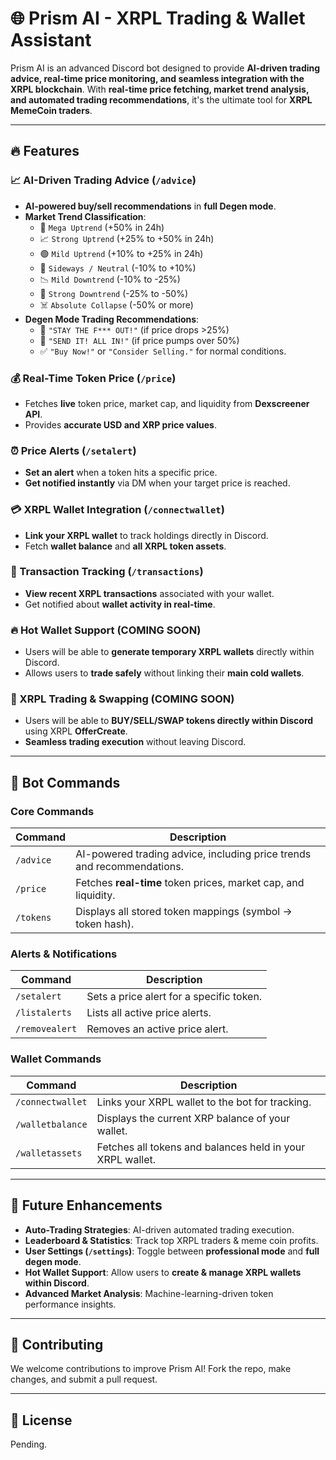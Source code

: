 # 🌐 Prism AI - XRPL Trading & Wallet Assistant

Prism AI is an advanced Discord bot designed to provide **AI-driven trading advice, real-time price monitoring, and seamless integration with the XRPL blockchain**. With **real-time price fetching, market trend analysis, and automated trading recommendations**, it's the ultimate tool for **XRPL MemeCoin traders**.

---

## 🔥 Features

### 📈 AI-Driven Trading Advice (`/advice`)
- **AI-powered buy/sell recommendations** in **full Degen mode**.
- **Market Trend Classification**:
  - 🚀 `Mega Uptrend` (+50% in 24h)
  - 📈 `Strong Uptrend` (+25% to +50% in 24h)
  - 🟢 `Mild Uptrend` (+10% to +25% in 24h)
  - 🤷 `Sideways / Neutral` (-10% to +10%)
  - 📉 `Mild Downtrend` (-10% to -25%)
  - 🚨 `Strong Downtrend` (-25% to -50%)
  - ☠️ `Absolute Collapse` (-50% or more)
- **Degen Mode Trading Recommendations**:
  - 🚨 `"STAY THE F*** OUT!"` (if price drops >25%)
  - 🚀 `"SEND IT! ALL IN!"` (if price pumps over 50%)
  - ✅ `"Buy Now!"` or `"Consider Selling."` for normal conditions.

### 💰 Real-Time Token Price (`/price`)
- Fetches **live** token price, market cap, and liquidity from **Dexscreener API**.
- Provides **accurate USD and XRP price values**.

### ⏰ Price Alerts (`/setalert`)
- **Set an alert** when a token hits a specific price.
- **Get notified instantly** via DM when your target price is reached.

### 💳 XRPL Wallet Integration (`/connectwallet`)
- **Link your XRPL wallet** to track holdings directly in Discord.
- Fetch **wallet balance** and **all XRPL token assets**.

### 🔄 Transaction Tracking (`/transactions`)
- **View recent XRPL transactions** associated with your wallet.
- Get notified about **wallet activity in real-time**.

### 🔥 Hot Wallet Support (COMING SOON)
- Users will be able to **generate temporary XRPL wallets** directly within Discord.
- Allows users to **trade safely** without linking their **main cold wallets**.

### 🏦 XRPL Trading & Swapping (COMING SOON)
- Users will be able to **BUY/SELL/SWAP tokens directly within Discord** using XRPL **OfferCreate**.
- **Seamless trading execution** without leaving Discord.

---

## 📜 Bot Commands

### Core Commands
| Command        | Description  |
|---------------|-------------|
| `/advice`     | AI-powered trading advice, including price trends and recommendations. |
| `/price`      | Fetches **real-time** token prices, market cap, and liquidity. |
| `/tokens`     | Displays all stored token mappings (symbol → token hash). |

### Alerts & Notifications
| Command        | Description  |
|---------------|-------------|
| `/setalert`   | Sets a price alert for a specific token. |
| `/listalerts` | Lists all active price alerts. |
| `/removealert` | Removes an active price alert. |

### Wallet Commands
| Command        | Description  |
|---------------|-------------|
| `/connectwallet` | Links your XRPL wallet to the bot for tracking. |
| `/walletbalance` | Displays the current XRP balance of your wallet. |
| `/walletassets`  | Fetches all tokens and balances held in your XRPL wallet. |

---

## 🚀 Future Enhancements
- **Auto-Trading Strategies**: AI-driven automated trading execution.
- **Leaderboard & Statistics**: Track top XRPL traders & meme coin profits.
- **User Settings (`/settings`)**: Toggle between **professional mode** and **full degen mode**.
- **Hot Wallet Support**: Allow users to **create & manage XRPL wallets within Discord**.
- **Advanced Market Analysis**: Machine-learning-driven token performance insights.

---

## 🎉 Contributing
We welcome contributions to improve Prism AI! Fork the repo, make changes, and submit a pull request.

---

## 📜 License
Pending.

